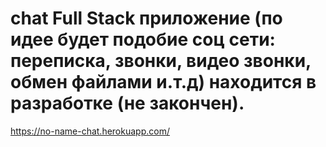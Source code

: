 # chat Full Stack приложение (по идее будет подобие соц сети: переписка, звонки, видео звонки, обмен файлами и.т.д) находится в разработке (не закончен).


https://no-name-chat.herokuapp.com/
